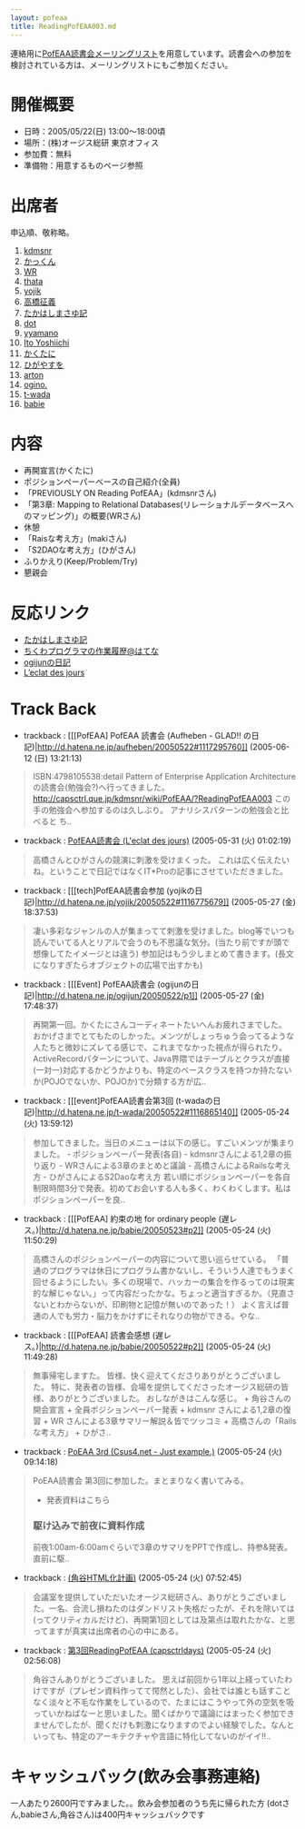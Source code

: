 ```yaml
---
layout: pofeaa
title: ReadingPofEAA003.md
---
```



連絡用に[PofEAA読書会メーリングリスト](PofEAAReadingMailingList)を用意しています。読書会への参加を検討されている方は、メーリングリストにもご参加ください。

# 開催概要
- 日時：2005/05/22(日) 13:00〜18:00頃
- 場所：(株)オージス総研 東京オフィス
- 参加費：無料
- 準備物：用意するものページ参照

# 出席者
申込順、敬称略。
1. [kdmsnr](http://capsctrl.que.jp/kdmsnr/diary/)
1. [かっくん](http://secure.ddo.jp/~kaku/tdiary/)
1. [WR](http://www.csus4.net/d/)
1. [thata](http://d.hatena.ne.jp/thata/)
1. [yojik](http://d.hatena.ne.jp/yojik/)
1. [高橋征義](http://www.rubycolor.org/maki/)
1. [たかはしまさゆ記](http://rektunpe.dip.jp/~masayuki/diary/)
1. [dot](http://blog.prebyte.jp/)
1. [yyamano](http://d.hatena.ne.jp/yyamano/)
1. [Ito Yoshiichi](http://d.hatena.ne.jp/aufheben/)
1. [かくたに](http://kakutani.com/)
1. [ひがやすを](http://d.hatena.ne.jp/higayasuo/)
1. [arton](http://arton.no-ip.info/diary/)
1. [ogino.](http://d.hatena.ne.jp/ogijun/)
1. [t-wada](http://d.hatena.ne.jp/t-wada/)
1. [babie](http://d.hatena.ne.jp/babie/)

# 内容

- 再開宣言(かくたに)
- ポジションペーパーベースの自己紹介(全員)
- 「PREVIOUSLY ON Reading PofEAA」(kdmsnrさん)
- 「第3章: Mapping to Relational Databases(リレーショナルデータベースへのマッピング)」の概要(WRさん)
- 休憩
- 「Raisな考え方」(makiさん)
- 「S2DAOな考え方」(ひがさん)
- ふりかえり(Keep/Problem/Try)
- 懇親会

# 反応リンク

- [たかはしまさゆ記](http://rektunpe.dip.jp/~masayuki/diary/?date=20050522)
- [ちくわプログラマの作業履歴@はてな](http://d.hatena.ne.jp/thata/20050523#1116775712)
- [ogijunの日記](http://d.hatena.ne.jp/ogijun/20050522/p1)
- [L’eclat des jours](http://arton.no-ip.info/diary/20050522.html#p01)

# Track Back

- trackback : [[[PofEAA] PofEAA 読書会 (Aufheben - GLAD!! の日記)|http://d.hatena.ne.jp/aufheben/20050522#1117295760]] (2005-06-12 (日) 13:21:13)
> ISBN:4798105538:detail  Pattern of Enterprise Application Architecture  の読書会(勉強会?)へ行ってきました。   http://capsctrl.que.jp/kdmsnr/wiki/PofEAA/?ReadingPofEAA003  この手の勉強会へ参加するのは久しぶり。  アナリシスパターンの勉強会と比べると  ち..


- trackback : [PofEAA読書会 (L'eclat des jours)](http://arton.no-ip.info/diary/20050531.html#p01) (2005-05-31 (火) 01:02:19)
>高橋さんとひがさんの競演に刺激を受けまくった。
>これは広く伝えたいね。ということで日記ではなくIT*Proの記事にさせていただきました。


- trackback : [[[tech]PofEAA読書会参加 (yojikの日記)|http://d.hatena.ne.jp/yojik/20050522#1116775679]] (2005-05-27 (金) 18:37:53)
>凄い多彩なジャンルの人が集まってて刺激を受けました。blog等でいつも読んでいてる人とリアルで会うのも不思議な気分。(当たり前ですが頭で想像してたイメージとは違う)  参加記はもう少しまとめて書きます。(長文になりすぎたらオブジェクトの広場で出すかも)  


- trackback : [[[Event] PofEAA読書会 (ogijunの日記)|http://d.hatena.ne.jp/ogijun/20050522/p1]] (2005-05-27 (金) 17:48:37)
>再開第一回。かくたにさんコーディネートたいへんお疲れさまでした。 おかげさまでとてもたのしかった。メンツがしょっちゅう会ってるような人たちと微妙にズレてる感じで、これまでなかった視点が得られたり。 ActiveRecordパターンについて、Java界隈ではテーブルとクラスが直接(一対一)対応するかどうかよりも、特定のベースクラスを持つか持たないか(POJOでないか、POJOか)で分類する方が広..


- trackback : [[[event]PofEAA読書会第3回 (t-wadaの日記)|http://d.hatena.ne.jp/t-wada/20050522#1116865140]] (2005-05-24 (火) 13:59:12)
>参加してきました。当日のメニューは以下の感じ。すごいメンツが集まりました。  - ポジションペーパー発表(各自) - kdmsnrさんによる1,2章の振り返り - WRさんによる3章のまとめと議論 - 高橋さんによるRailsな考え方 - ひがさんによるS2Daoな考え方  若い順にポジションペーパーを各自制限時間3分で発表。初めてお会いする人も多く、わくわくします。私はポジションペーパーを良..


- trackback : [[[PofEAA] 約束の地 for ordinary people (遅レス。)|http://d.hatena.ne.jp/babie/20050523#p2]] (2005-05-24 (火) 11:50:29)
>高橋さんのポジションペーパーの内容について思い巡らせている。   「普通のプログラマは休日にプログラム書かないし、そういう人達でもうまく回せるようにしたい。多くの現場で、ハッカーの集合を作るってのは現実的な解じゃない。」って内容だったかな。ちょっと適当すぎるか。（見直さないとわからないが、印刷物と記憶が無いのであった！）   よく言えば普通の人でも労力・脳力をかけずにそれなりの物ができる。やな..


- trackback : [[[PofEAA] 読書会感想 (遅レス。)|http://d.hatena.ne.jp/babie/20050522#p2]] (2005-05-24 (火) 11:49:28)
>無事帰宅しますた。   皆様、快く迎えてくださりありがとうございました。 特に、発表者の皆様、会場を提供してくださったオージス総研の皆様、ありがとうございました。   おしながきはこんな感じ。 + 角谷さんの開会宣言 + 全員ポジションペーパー発表 + kdmsnr さんによる1,2章の復習 + WR さんによる3章サマリー解説＆皆でツッコミ + 高橋さんの「Rails な考え方」 + ひがさ..


- trackback : [PoEAA 3rd (Csus4.net - Just example.)](http://www.csus4.net/d/2005/05/22/poeaa-3rd/) (2005-05-24 (火) 09:14:18)
>PoEAA読書会 第3回に参加した。まとまりなく書いてみる。
>
>* 発表資料はこちら
>
>### 駆け込みで前夜に資料作成
>前夜1:00am-6:00amぐらいで3章のサマリをPPTで作成し、持参&発表。
>直前に駆..


- trackback : [ (角谷HTML化計画)](http://kakutani.com/20050522.html#p02) (2005-05-24 (火) 07:52:45)
>会議室を提供していただいたオージス総研さん、ありがとうございました。一名、合流し損ねたのはダンドリスト失格だったが、それを除いては(ってクリティカルだけど)、再開第1回としては及第点は取れたかな、と思ってますが真実は出席者の心の中にある。


- trackback : [第3回ReadingPofEAA (capsctrldays)](http://capsctrl.que.jp/kdmsnr/diary/20050522.html#p01) (2005-05-24 (火) 02:56:08)
>
>角谷さんありがとうございました。
>思えば前回から1年以上経っていたわけですが（プレゼン資料作ってて愕然とした）、会社では誰とも話すことなく淡々と不毛な作業をしているので、たまにはこうやって外の空気を吸っていかねばなーと思いました。聞くばかりで議論にはまったく参加できませんでしたが、聞くだけも刺激になりますのでよい経験でした。なんといっても、特定のアーキテクチャや言語に特化してないのがイイ!!..


# キャッシュバック(飲み会事務連絡)
一人あたり2600円ですみました。。飲み会参加者のうち先に帰られた方
(dotさん,babieさん,角谷さん)は400円キャッシュバックです
